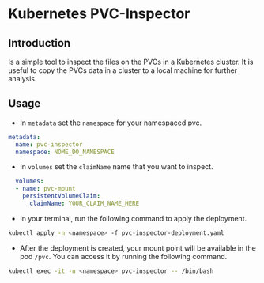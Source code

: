 # Kubernetes PVC-Inspector 
## Introduction
Is a simple tool to inspect the files on the PVCs in a Kubernetes cluster. It is useful to copy the PVCs data in a cluster to a local machine for further analysis.

## Usage
- In `metadata` set the `namespace` for your namespaced pvc.
```yaml
metadata:
  name: pvc-inspector
  namespace: NOME_DO_NAMESPACE
```
- In `volumes` set the `claimName` name that you want to inspect.
```yaml
  volumes:
  - name: pvc-mount
    persistentVolumeClaim:
      claimName: YOUR_CLAIM_NAME_HERE

```
- In your terminal, run the following command to apply the deployment.
```bash
kubectl apply -n <namespace> -f pvc-inspector-deployment.yaml
```

- After the deployment is created, your mount point will be available in the pod `/pvc`. You can access it by running the following command.
```bash
kubectl exec -it -n <namespace> pvc-inspector -- /bin/bash
```
